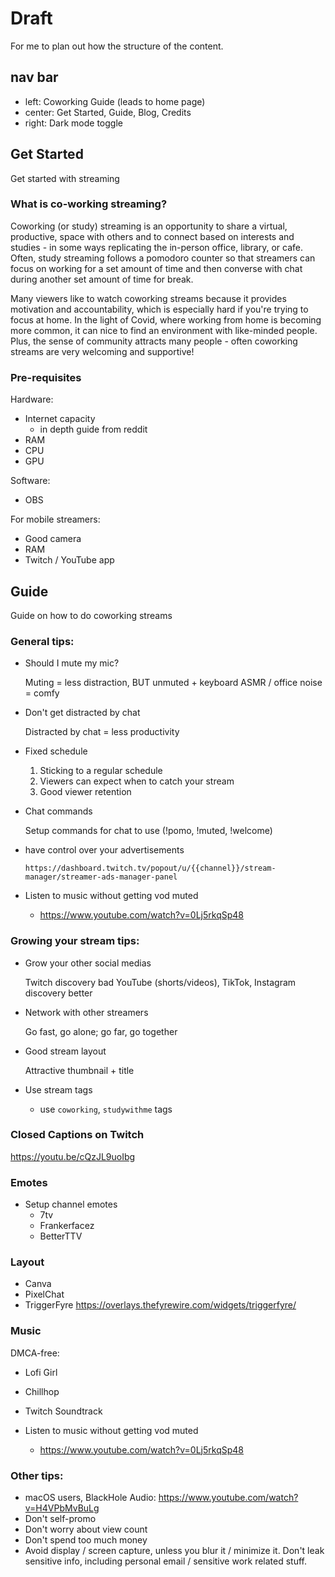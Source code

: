 # Draft

For me to plan out how the structure of the content.

## nav bar

- left: Coworking Guide (leads to home page)
- center: Get Started, Guide, Blog, Credits
- right: Dark mode toggle

## Get Started

Get started with streaming

### What is co-working streaming?

Coworking (or study) streaming is an opportunity to share a virtual, productive, space with others and to connect based on interests and studies - in some ways replicating the in-person office, library, or cafe. Often, study streaming follows a pomodoro counter so that streamers can focus on working for a set amount of time and then converse with chat during another set amount of time for break.

Many viewers like to watch coworking streams because it provides motivation and accountability, which is especially hard if you're trying to focus at home. In the light of Covid, where working from home is becoming more common, it can nice to find an environment with like-minded people. Plus, the sense of community attracts many people - often coworking streams are very welcoming and supportive!

### Pre-requisites

Hardware:
- Internet capacity
  - in depth guide from reddit
- RAM
- CPU
- GPU

Software:
- OBS

For mobile streamers:
- Good camera
- RAM
- Twitch / YouTube app

## Guide

Guide on how to do coworking streams

### General tips:

- Should I mute my mic?

  Muting = less distraction, BUT
  unmuted + keyboard ASMR / office noise = comfy

- Don't get distracted by chat

  Distracted by chat = less productivity

- Fixed schedule

  1. Sticking to a regular schedule
  2. Viewers can expect when to catch your stream
  3. Good viewer retention

- Chat commands

  Setup commands for chat to use (!pomo, !muted, !welcome)

- have control over your advertisements

  ```
  https://dashboard.twitch.tv/popout/u/{{channel}}/stream-manager/streamer-ads-manager-panel
  ```

- Listen to music without getting vod muted
  - https://www.youtube.com/watch?v=0Lj5rkqSp48

### Growing your stream tips:

- Grow your other social medias

  Twitch discovery bad
  YouTube (shorts/videos), TikTok, Instagram discovery better

- Network with other streamers

  Go fast, go alone; go far, go together

- Good stream layout

  Attractive thumbnail + title

- Use stream tags
  - use `coworking`, `studywithme` tags

### Closed Captions on Twitch

https://youtu.be/cQzJL9uoIbg

### Emotes

- Setup channel emotes
  - 7tv
  - Frankerfacez
  - BetterTTV

### Layout

- Canva
- PixelChat
- TriggerFyre https://overlays.thefyrewire.com/widgets/triggerfyre/

### Music

DMCA-free:
- Lofi Girl
- Chillhop
- Twitch Soundtrack

- Listen to music without getting vod muted
  - https://www.youtube.com/watch?v=0Lj5rkqSp48

### Other tips:

- macOS users, BlackHole Audio: https://www.youtube.com/watch?v=H4VPbMvBuLg
- Don't self-promo
- Don't worry about view count
- Don't spend too much money
- Avoid display / screen capture, unless you blur it / minimize it. Don't leak sensitive info, including personal email / sensitive work related stuff.
